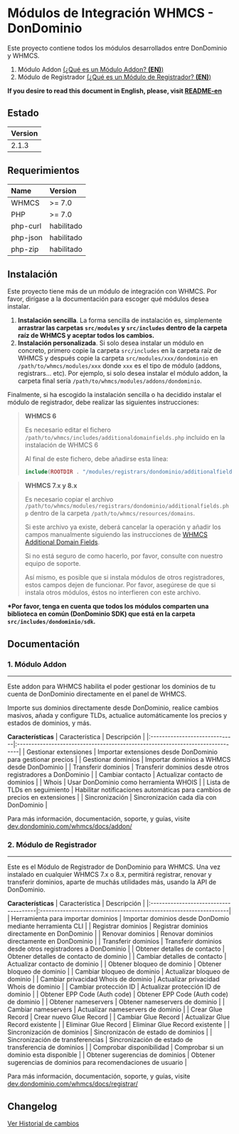 # Módulos de Integración WHMCS - DonDominio

Este proyecto contiene todos los módulos desarrollados entre DonDominio y WHMCS.

1. Módulo Addon [(¿Qué es un Módulo Addon? **(EN)**)](https://developers.whmcs.com/addon-modules/) 
2. Módulo de Registrador [(¿Qué es un Módulo de Registrador? **(EN)**)](https://docs.whmcs.com/Addon_Modules_Management)

**If you desire to read this document in English, please, visit [README-en](README-en.md)**

## Estado
| Version |
|:--------|
| 2.1.3   |

## Requerimientos
| Name      | Version       |
|:----------|:--------------|
| WHMCS     | >= 7.0        |
| PHP       | >= 7.0        |
| php-curl  | habilitado    |
| php-json  | habilitado    |
| php-zip   | habilitado    |

## Instalación
Este proyecto tiene más de un módulo de integración con WHMCS. Por favor, dirígase a la documentación para escoger qué módulos desea instalar.

1. **Instalación sencilla**.
La forma sencilla de instalación es, simplemente **arrastrar las carpetas `src/modules` y `src/includes` dentro de la carpeta raíz de WHMCS y aceptar todos los cambios.**
2. **Instalación personalizada**.
Si solo desea instalar un módulo en concreto, primero copie la carpeta `src/includes` en la carpeta raíz de WHMCS
y después copie la carpeta `src/modules/xxx/dondominio` en `/path/to/whmcs/modules/xxx` donde `xxx` es el tipo de módulo (addons, registrars... etc).
Por ejemplo, si solo desea instalar el módulo addon, la carpeta final sería `/path/to/whmcs/modules/addons/dondominio`.

Finalmente, si ha escogido la instalación sencilla o ha decidido instalar el módulo de registrador, debe realizar las siguientes instrucciones:

>**WHMCS 6**
>
>Es necesario editar el fichero `/path/to/whmcs/includes/additionaldomainfields.php` incluido en la instalación de WHMCS 6
>
>Al final de este fichero, debe añadirse esta línea:
>
>```php
>include(ROOTDIR . "/modules/registrars/dondominio/additionalfields.php");
>```

>**WHMCS 7.x y 8.x**
>
>Es necesario copiar el archivo `/path/to/whmcs/modules/registrars/dondominio/additionalfields.php` dentro de la carpeta `/path/to/whmcs/resources/domains`.
>
>Si este archivo ya existe, deberá cancelar la operación y añadir los campos manualmente siguiendo las instrucciones de
>[WHMCS Additional Domain Fields](https://docs.whmcs.com/Additional_Domain_Fields).
>
>Si no está seguro de como hacerlo, por favor, consulte con nuestro equipo de soporte.
>
>Así mismo, es posible que si instala módulos de otros registradores, estos campos dejen de funcionar.
>Por favor, asegúrese de que si instala otros módulos, éstos no interfieren con este archivo.

**\*Por favor, tenga en cuenta que todos los módulos comparten una biblioteca en común (DonDominio SDK) que está en la carpeta `src/includes/dondominio/sdk`.**

## Documentación
### 1. Módulo Addon
---

Este addon para WHMCS habilita el poder gestionar los dominios de tu cuenta de DonDominio directamente en el panel de WHMCS.

Importe sus dominios directamente desde DonDominio, realice cambios masivos, añada y configure TLDs, actualice automáticamente los precios y estados de dominios, y más.

**Características**
| Característica                | Descripción                                                                   |
|:------------------------------|:------------------------------------------------------------------------------|
| Gestionar extensiones         | Importar extensiones desde DonDominio para gestionar precios                  |
| Gestionar dominios            | Importar dominios a WHMCS desde DonDominio                                    |
| Transferir dominios          | Transferir dominios desde otros registradores a DonDominio                    |
| Cambiar contacto              | Actualizar contacto de dominios                                               |
| Whois                         | Usar DonDominio como herramienta WHOIS                                        |
| Lista de TLDs en seguimiento  | Habilitar notificaciones automáticas para cambios de precios en extensiones   |
| Sincronización                | Sincronización cada día con DonDominio                                        |

Para más información, documentación, soporte, y guías, visite [dev.dondominio.com/whmcs/docs/addon/](https://dev.dondominio.com/whmcs/docs/addon/)

### 2. Módulo de Registrador
---

Este es el Módulo de Registrador de DonDominio para WHMCS. Una vez instalado en cualquier WHMCS 7.x o 8.x,
permitirá registrar, renovar y transferir dominios, aparte de muchás utilidades más, usando la API de DonDominio.

**Características**
| Característica                        | Descripción                                                       |
|:--------------------------------------|:------------------------------------------------------------------|
| Herramienta para importar dominios    | Importar dominios desde DonDomio mediante herramienta CLI         |
| Registrar dominios                    | Registrar dominios directamente en DonDominio                     |
| Renovar dominios                      | Renovar dominios directamente en DonDominio                       |
| Transferir dominios                   | Transferir dominios desde otros registradores a DonDominio        |
| Obtener detalles de contacto          | Obtener detalles de contacto de dominio                           |
| Cambiar detalles de contacto          | Actualizar contacto de dominio                                    |
| Obtener bloqueo de dominio            | Obtener bloqueo de dominio                                        |
| Cambiar bloqueo de dominio            | Actualizar bloqueo de dominio                                     |
| Cambiar privacidad Whois de dominio   | Actualizar privacidad Whois de dominio                            |
| Cambiar protección ID                 | Actualizar protección ID de dominio                               |
| Obtener EPP Code (Auth code)          | Obtener EPP Code (Auth code) de dominio                           |
| Obtener nameservers                   | Obtener nameservers de dominio                                    |
| Cambiar nameservers                   | Actualizar nameservers de dominio                                 |
| Crear Glue Record                     | Crear nuevo Glue Record                                           |
| Cambiar Glue Record                   | Actualizar Glue Record existente                                  |
| Eliminar Glue Record                  | Eliminar Glue Record existente                                    |
| Sincronización de dominios            | Sincronizacón de estado de dominios                               |
| Sincronización de transferencias      | Sincronización de estado de transferencia de dominios             |
| Comprobar disponibilidad              | Comprobar si un dominio esta disponible                          |
| Obtener sugerencias de dominios       | Obtener sugerencias de dominios para recomendaciones de usuario   |

Para más información, documentación, soporte, y guías, visite [dev.dondominio.com/whmcs/docs/registrar/](https://dev.dondominio.com/whmcs/docs/registrar/)

## Changelog

[Ver Historial de cambios](CHANGELOG-es.md)